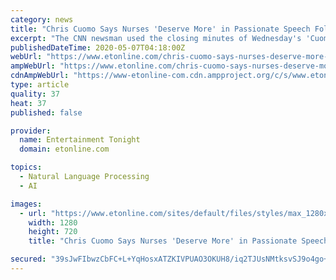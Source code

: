 ```yaml
---
category: news
title: "Chris Cuomo Says Nurses 'Deserve More' in Passionate Speech Following COVID-19 Battle"
excerpt: "The CNN newsman used the closing minutes of Wednesday's 'Cuomo Prime Time' to honor frontline healthcare heroes."
publishedDateTime: 2020-05-07T04:18:00Z
webUrl: "https://www.etonline.com/chris-cuomo-says-nurses-deserve-more-in-passionate-speech-following-covid-19-battle-146132"
ampWebUrl: "https://www.etonline.com/chris-cuomo-says-nurses-deserve-more-in-passionate-speech-following-covid-19-battle-146132?amp"
cdnAmpWebUrl: "https://www-etonline-com.cdn.ampproject.org/c/s/www.etonline.com/chris-cuomo-says-nurses-deserve-more-in-passionate-speech-following-covid-19-battle-146132?amp"
type: article
quality: 37
heat: 37
published: false

provider:
  name: Entertainment Tonight
  domain: etonline.com

topics:
  - Natural Language Processing
  - AI

images:
  - url: "https://www.etonline.com/sites/default/files/styles/max_1280x720/public/images/2020-04/chris-cuomo-gettyimages-1140854742.jpg?h=c673cd1c&itok=ySsDZ2M6"
    width: 1280
    height: 720
    title: "Chris Cuomo Says Nurses 'Deserve More' in Passionate Speech Following COVID-19 Battle"

secured: "39sJwFIbwzCbFC+L+YqHosxATZKIVPUAO3OKUH8/iq2TJUsNMtksvSJ9o4go+SaJYVgCM/7kliCRLl4evJRTQLLiU2gxPU4xxuPo9/Tyj6Wpi4007xvGfd6/DviKLcDCz7wzzb3qjPsGHfUvHL5IPm2zFT8TE4vs1B9G4Wau0c/N2nZggl+KttMSo5At+f3GdGoys3a3Tg2gRO0bWWvEIGbbgyni9l70l46wIq5KklqZyhp7JmQpt2UCjywGXJgnu2jPtXMB7OUpBikcQIn+THLOM8gAa0ITJwDA5RzlqLU+Jw5UUUOn0tvvRRRj9oQL;1J3DDrh+G9YlNIljZm10UQ=="
---
```


